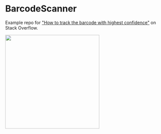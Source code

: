 # BarcodeScanner

Example repo for ["How to track the barcode with highest confidence"](https://stackoverflow.com/q/66030924/14351818) on Stack Overflow.

<img src="https://github.com/aheze/DeveloperAssets/blob/master/RPReplay_Final1612371036.gif?raw=true" width="300">
